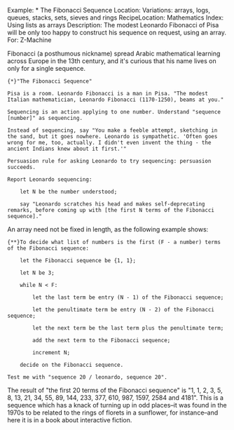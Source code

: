 Example: * The Fibonacci Sequence
Location: Variations: arrays, logs, queues, stacks, sets, sieves and rings
RecipeLocation: Mathematics
Index: Using lists as arrays
Description: The modest Leonardo Fibonacci of Pisa will be only too happy to construct his sequence on request, using an array.
For: Z-Machine

  
Fibonacci (a posthumous nickname) spread Arabic mathematical learning across Europe in the 13th century, and it's curious that his name lives on only for a single sequence.

  

``` inform7
{*}"The Fibonacci Sequence"

Pisa is a room. Leonardo Fibonacci is a man in Pisa. "The modest Italian mathematician, Leonardo Fibonacci (1170-1250), beams at you."

Sequencing is an action applying to one number. Understand "sequence [number]" as sequencing.

Instead of sequencing, say "You make a feeble attempt, sketching in the sand, but it goes nowhere. Leonardo is sympathetic. 'Often goes wrong for me, too, actually. I didn't even invent the thing - the ancient Indians knew about it first.'"

Persuasion rule for asking Leonardo to try sequencing: persuasion succeeds.

Report Leonardo sequencing:

	let N be the number understood;

	say "Leonardo scratches his head and makes self-deprecating remarks, before coming up with [the first N terms of the Fibonacci sequence]."
```

  
 An array need not be fixed in length, as the following example shows:

  

``` inform7
{**}To decide what list of numbers is the first (F - a number) terms of the Fibonacci sequence:

	let the Fibonacci sequence be {1, 1};

	let N be 3;

	while N < F:

		let the last term be entry (N - 1) of the Fibonacci sequence;

		let the penultimate term be entry (N - 2) of the Fibonacci sequence;

		let the next term be the last term plus the penultimate term;

		add the next term to the Fibonacci sequence;

		increment N;

	decide on the Fibonacci sequence.

Test me with "sequence 20 / leonardo, sequence 20".
```

  
The result of "the first 20 terms of the Fibonacci sequence" is "1, 1, 2, 3, 5, 8, 13, 21, 34, 55, 89, 144, 233, 377, 610, 987, 1597, 2584 and 4181". This is a sequence which has a knack of turning up in odd places–it was found in the 1970s to be related to the rings of florets in a sunflower, for instance–and here it is in a book about interactive fiction.

